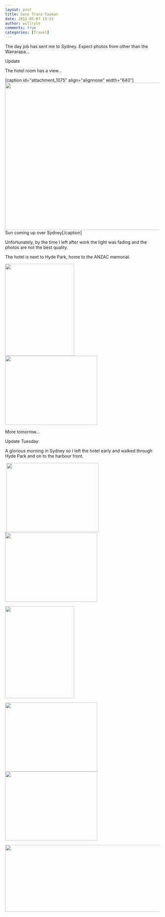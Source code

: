 ```yaml
---
layout: post
title: Gone Trans-Tasman
date: 2012-05-07 15:23
author: willryle
comments: true
categories: [Travel]
---
```

The day job has sent me to Sydney. Expect photos from other than the Wairarapa...

Update

The hotel room has a view...

[caption id="attachment_1075" align="alignnone" width="640"]<a href="http://willryle.files.wordpress.com/2012/05/07052012028.jpg" target="_blank"><img class="size-full wp-image-1075" title="Downtown Sydney" src="http://willryle.files.wordpress.com/2012/05/07052012028.jpg" alt="" width="640" height="480" /></a> Sun coming up over Sydney[/caption]

Unfortunately, by the time I left after work the light was fading and the photos are not the best quality.

The hotel is next to Hyde Park, home to the ANZAC memorial.

<a href="http://willryle.files.wordpress.com/2012/05/07052012032.jpg" target="_blank"><img class="alignnone  wp-image-1074" title="ANZAC Memorial" src="http://willryle.files.wordpress.com/2012/05/07052012032.jpg?w=225" alt="" width="225" height="300" /></a><a href="http://willryle.files.wordpress.com/2012/05/07052012033.jpg"> <img class="alignnone size-medium wp-image-1083" title="Night Time" src="http://willryle.files.wordpress.com/2012/05/07052012033.jpg?w=300" alt="" width="300" height="225" /></a>

More tomorrow...

<!--more-->

Update Tuesday:

A glorious morning in Sydney so I left the hotel early and walked through Hyde Park and on to the harbour front.

<a href="http://willryle.files.wordpress.com/2012/05/07052012033.jpg"> </a><a href="http://willryle.files.wordpress.com/2012/05/08052012036.jpg"><img class="alignnone size-medium wp-image-1082" title="Hyde Park" src="http://willryle.files.wordpress.com/2012/05/08052012036.jpg?w=300" alt="" width="300" height="225" /></a><a href="http://willryle.files.wordpress.com/2012/05/08052012037.jpg"> <img class="alignnone size-medium wp-image-1081" title="Hyde Park Fountain" src="http://willryle.files.wordpress.com/2012/05/08052012037.jpg?w=300" alt="" width="300" height="225" /></a>

<a href="http://willryle.files.wordpress.com/2012/05/08052012038.jpg"><img class="alignnone size-medium wp-image-1080" title="Needle" src="http://willryle.files.wordpress.com/2012/05/08052012038.jpg?w=225" alt="" width="225" height="300" /></a>

<a href="http://willryle.files.wordpress.com/2012/05/08052012049.jpg"><img class="alignnone size-medium wp-image-1079" title="Opera House" src="http://willryle.files.wordpress.com/2012/05/08052012049.jpg?w=300" alt="" width="300" height="225" /></a> <a href="http://willryle.files.wordpress.com/2012/05/08052012052.jpg"><img class="alignnone size-medium wp-image-1078" title="Harbour Bridge" src="http://willryle.files.wordpress.com/2012/05/08052012052.jpg?w=300" alt="" width="300" height="225" /></a>

<a href="http://willryle.files.wordpress.com/2012/05/08052012047.jpg"><img class="alignnone size-full wp-image-1077" title="Harbour Panorama" src="http://willryle.files.wordpress.com/2012/05/08052012047.jpg" alt="" width="640" height="218" /></a>
